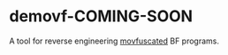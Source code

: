 # demovf-COMING-SOON
A tool for reverse engineering [movfuscated](https://github.com/xoreaxeaxeax/movfuscator) BF programs.

